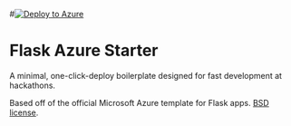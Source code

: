 #[![Deploy to Azure](http://i.imgur.com/5UmJedU.png)](https://azuredeploy.net/)

# Flask Azure Starter

A minimal, one-click-deploy boilerplate designed for fast development at hackathons.

Based off of the official Microsoft Azure template for Flask apps.
[BSD license](http://flask.pocoo.org/docs/license/).

